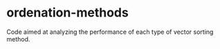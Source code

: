 # ordenation-methods
Code aimed at analyzing the performance of each type of vector sorting method.

